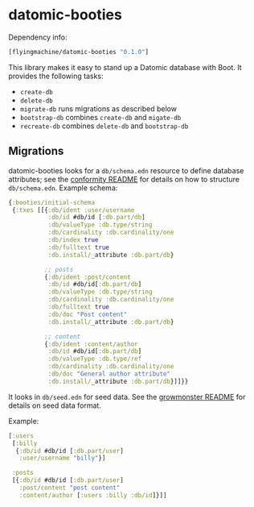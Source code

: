 # datomic-booties

Dependency info:

```clojure
[flyingmachine/datomic-booties "0.1.0"]
```

This library makes it easy to stand up a Datomic database with
Boot. It provides the following tasks:

* `create-db`
* `delete-db`
* `migrate-db` runs migrations as described below
* `bootstrap-db` combines `create-db` and `migate-db`
* `recreate-db` combines `delete-db` and `bootstrap-db`

## Migrations

datomic-booties looks for a `db/schema.edn` resource to define
database attributes; see the
[conformity README](https://github.com/rkneufeld/conformity) for
details on how to structure `db/schema.edn`. Example schema:

```clojure
{:booties/initial-schema
 {:txes [[{:db/ident :user/username
           :db/id #db/id [:db.part/db]
           :db/valueType :db.type/string
           :db/cardinality :db.cardinality/one
           :db/index true
           :db/fulltext true
           :db.install/_attribute :db.part/db}

          ;; posts
          {:db/ident :post/content
           :db/id #db/id[:db.part/db]
           :db/valueType :db.type/string
           :db/cardinality :db.cardinality/one
           :db/fulltext true
           :db/doc "Post content"
           :db.install/_attribute :db.part/db}

          ;; content
          {:db/ident :content/author
           :db/id #db/id[:db.part/db]
           :db/valueType :db.type/ref
           :db/cardinality :db.cardinality/one
           :db/doc "General author attribute"
           :db.install/_attribute :db.part/db}]]}}
```

It looks in `db/seed.edn` for seed data. See the
[growmonster README](https://github.com/flyingmachine/growmonster) for
details on seed data format.

Example:

```clojure
[:users
 [:billy
  {:db/id #db/id [:db.part/user]
   :user/username "billy"}]

 :posts
 [{:db/id #db/id [:db.part/user]
   :post/content "post content"
   :content/author [:users :billy :db/id]}]]
```
